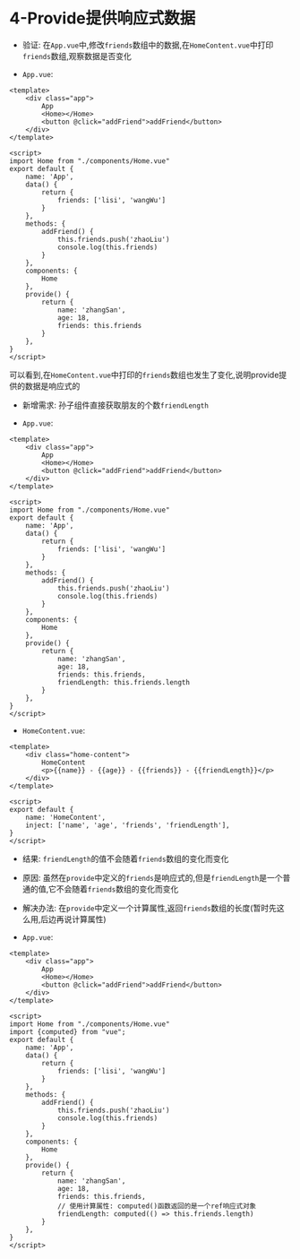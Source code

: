# 4-Provide提供响应式数据

- 验证: 在`App.vue`中,修改`friends`数组中的数据,在`HomeContent.vue`中打印`friends`数组,观察数据是否变化

- `App.vue`:

```vue
<template>
    <div class="app">
        App
        <Home></Home>
        <button @click="addFriend">addFriend</button>
    </div>
</template>

<script>
import Home from "./components/Home.vue"
export default {
    name: 'App',
    data() {
        return {
            friends: ['lisi', 'wangWu']
        }
    },
    methods: {
        addFriend() {
            this.friends.push('zhaoLiu')
            console.log(this.friends)
        }
    },
    components: {
        Home
    },
    provide() {
        return {
            name: 'zhangSan',
            age: 18,
            friends: this.friends
        }
    },
}
</script>
```

可以看到,在`HomeContent.vue`中打印的`friends`数组也发生了变化,说明provide提供的数据是响应式的

- 新增需求: 孙子组件直接获取朋友的个数`friendLength`

- `App.vue`:

```vue
<template>
    <div class="app">
        App
        <Home></Home>
        <button @click="addFriend">addFriend</button>
    </div>
</template>

<script>
import Home from "./components/Home.vue"
export default {
    name: 'App',
    data() {
        return {
            friends: ['lisi', 'wangWu']
        }
    },
    methods: {
        addFriend() {
            this.friends.push('zhaoLiu')
            console.log(this.friends)
        }
    },
    components: {
        Home
    },
    provide() {
        return {
            name: 'zhangSan',
            age: 18,
            friends: this.friends,
            friendLength: this.friends.length
        }
    },
}
</script>
```

- `HomeContent.vue`:

```vue
<template>
    <div class="home-content">
        HomeContent
        <p>{{name}} - {{age}} - {{friends}} - {{friendLength}}</p>
    </div>
</template>

<script>
export default {
    name: 'HomeContent',
    inject: ['name', 'age', 'friends', 'friendLength'],
}
</script>
```

- 结果: `friendLength`的值不会随着`friends`数组的变化而变化
- 原因: 虽然在`provide`中定义的`friends`是响应式的,但是`friendLength`是一个普通的值,它不会随着`friends`数组的变化而变化
- 解决办法: 在`provide`中定义一个计算属性,返回`friends`数组的长度(暂时先这么用,后边再说计算属性)

- `App.vue`:

```vue
<template>
    <div class="app">
        App
        <Home></Home>
        <button @click="addFriend">addFriend</button>
    </div>
</template>

<script>
import Home from "./components/Home.vue"
import {computed} from "vue";
export default {
    name: 'App',
    data() {
        return {
            friends: ['lisi', 'wangWu']
        }
    },
    methods: {
        addFriend() {
            this.friends.push('zhaoLiu')
            console.log(this.friends)
        }
    },
    components: {
        Home
    },
    provide() {
        return {
            name: 'zhangSan',
            age: 18,
            friends: this.friends,
            // 使用计算属性: computed()函数返回的是一个ref响应式对象
            friendLength: computed(() => this.friends.length)
        }
    },
}
</script>
```